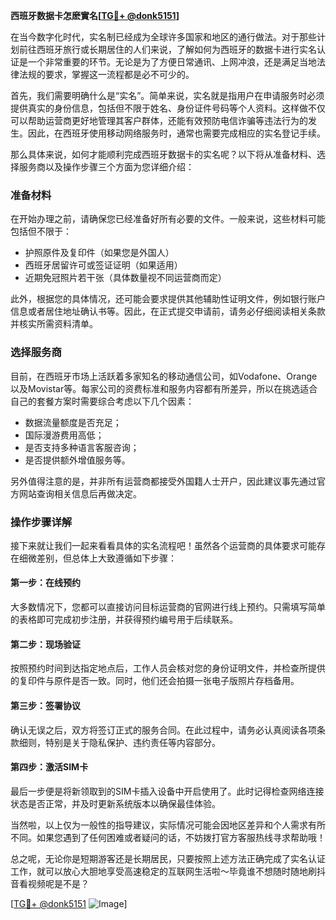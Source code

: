 **西班牙数据卡怎麽實名[[TG💪+ @donk5151](https://t.me/s/donk5151)]**

在当今数字化时代，实名制已经成为全球许多国家和地区的通行做法。对于那些计划前往西班牙旅行或长期居住的人们来说，了解如何为西班牙的数据卡进行实名认证是一个非常重要的环节。无论是为了方便日常通讯、上网冲浪，还是满足当地法律法规的要求，掌握这一流程都是必不可少的。

首先，我们需要明确什么是“实名”。简单来说，实名就是指用户在申请服务时必须提供真实的身份信息，包括但不限于姓名、身份证件号码等个人资料。这样做不仅可以帮助运营商更好地管理其客户群体，还能有效预防电信诈骗等违法行为的发生。因此，在西班牙使用移动网络服务时，通常也需要完成相应的实名登记手续。

那么具体来说，如何才能顺利完成西班牙数据卡的实名呢？以下将从准备材料、选择服务商以及操作步骤三个方面为您详细介绍：

### 准备材料

在开始办理之前，请确保您已经准备好所有必要的文件。一般来说，这些材料可能包括但不限于：
- 护照原件及复印件（如果您是外国人）
- 西班牙居留许可或签证证明（如果适用）
- 近期免冠照片若干张（具体数量视不同运营商而定）

此外，根据您的具体情况，还可能会要求提供其他辅助性证明文件，例如银行账户信息或者居住地址确认书等。因此，在正式提交申请前，请务必仔细阅读相关条款并核实所需资料清单。

### 选择服务商

目前，在西班牙市场上活跃着多家知名的移动通信公司，如Vodafone、Orange以及Movistar等。每家公司的资费标准和服务内容都有所差异，所以在挑选适合自己的套餐方案时需要综合考虑以下几个因素：
- 数据流量额度是否充足；
- 国际漫游费用高低；
- 是否支持多种语言客服咨询；
- 是否提供额外增值服务等。

另外值得注意的是，并非所有运营商都接受外国籍人士开户，因此建议事先通过官方网站查询相关信息后再做决定。

### 操作步骤详解

接下来就让我们一起来看看具体的实名流程吧！虽然各个运营商的具体要求可能存在细微差别，但总体上大致遵循如下步骤：

#### 第一步：在线预约
大多数情况下，您都可以直接访问目标运营商的官网进行线上预约。只需填写简单的表格即可完成初步注册，并获得预约编号用于后续联系。

#### 第二步：现场验证
按照预约时间到达指定地点后，工作人员会核对您的身份证明文件，并检查所提供的复印件与原件是否一致。同时，他们还会拍摄一张电子版照片存档备用。

#### 第三步：签署协议
确认无误之后，双方将签订正式的服务合同。在此过程中，请务必认真阅读各项条款细则，特别是关于隐私保护、违约责任等内容部分。

#### 第四步：激活SIM卡
最后一步便是将新领取到的SIM卡插入设备中开启使用了。此时记得检查网络连接状态是否正常，并及时更新系统版本以确保最佳体验。

当然啦，以上仅为一般性的指导建议，实际情况可能会因地区差异和个人需求有所不同。如果您遇到了任何困难或者疑问的话，不妨拨打官方客服热线寻求帮助哦！

总之呢，无论你是短期游客还是长期居民，只要按照上述方法正确完成了实名认证工作，就可以放心大胆地享受高速稳定的互联网生活啦～毕竟谁不想随时随地刷抖音看视频呢是不是？

[[TG💪+ @donk5151](https://t.me/s/donk5151) ![Image](https://i.postimg.cc/rwNCRYN7/Snipaste-2025-04-30-17-27-05.png)]